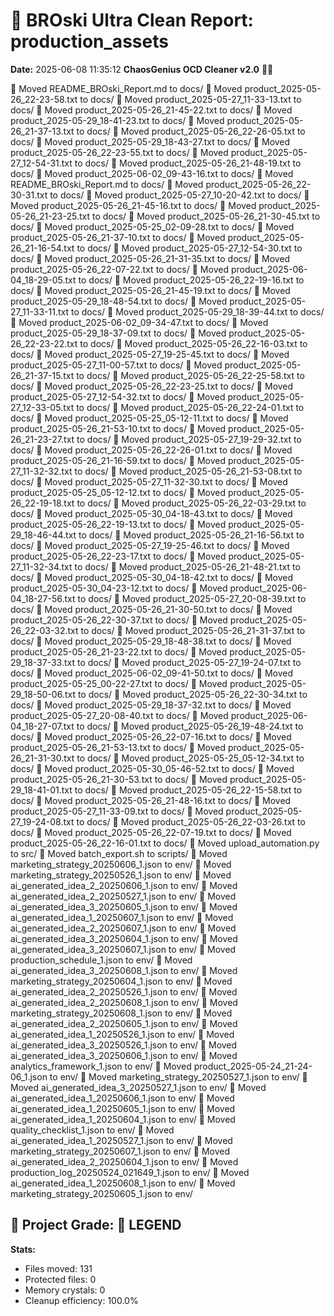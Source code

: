 # 🧹 BROski Ultra Clean Report: production_assets
**Date:** 2025-06-08 11:35:12
**ChaosGenius OCD Cleaner v2.0** 🧠💜

📁 Moved README_BROski_Report.md to docs/
📁 Moved product_2025-05-26_22-23-58.txt to docs/
📁 Moved product_2025-05-27_11-33-13.txt to docs/
📁 Moved product_2025-05-26_21-45-22.txt to docs/
📁 Moved product_2025-05-29_18-41-23.txt to docs/
📁 Moved product_2025-05-26_21-37-13.txt to docs/
📁 Moved product_2025-05-26_22-26-05.txt to docs/
📁 Moved product_2025-05-29_18-43-27.txt to docs/
📁 Moved product_2025-05-26_22-23-55.txt to docs/
📁 Moved product_2025-05-27_12-54-31.txt to docs/
📁 Moved product_2025-05-26_21-48-19.txt to docs/
📁 Moved product_2025-06-02_09-43-16.txt to docs/
📁 Moved README_BROski_Report.md to docs/
📁 Moved product_2025-05-26_22-30-31.txt to docs/
📁 Moved product_2025-05-27_10-20-42.txt to docs/
📁 Moved product_2025-05-26_21-45-16.txt to docs/
📁 Moved product_2025-05-26_21-23-25.txt to docs/
📁 Moved product_2025-05-26_21-30-45.txt to docs/
📁 Moved product_2025-05-25_02-09-28.txt to docs/
📁 Moved product_2025-05-26_21-37-10.txt to docs/
📁 Moved product_2025-05-26_21-16-54.txt to docs/
📁 Moved product_2025-05-27_12-54-30.txt to docs/
📁 Moved product_2025-05-26_21-31-35.txt to docs/
📁 Moved product_2025-05-26_22-07-22.txt to docs/
📁 Moved product_2025-06-04_18-29-05.txt to docs/
📁 Moved product_2025-05-26_22-19-16.txt to docs/
📁 Moved product_2025-05-26_21-45-19.txt to docs/
📁 Moved product_2025-05-29_18-48-54.txt to docs/
📁 Moved product_2025-05-27_11-33-11.txt to docs/
📁 Moved product_2025-05-29_18-39-44.txt to docs/
📁 Moved product_2025-06-02_09-34-47.txt to docs/
📁 Moved product_2025-05-29_18-37-09.txt to docs/
📁 Moved product_2025-05-26_22-23-22.txt to docs/
📁 Moved product_2025-05-26_22-16-03.txt to docs/
📁 Moved product_2025-05-27_19-25-45.txt to docs/
📁 Moved product_2025-05-27_11-00-57.txt to docs/
📁 Moved product_2025-05-26_21-37-15.txt to docs/
📁 Moved product_2025-05-26_22-25-58.txt to docs/
📁 Moved product_2025-05-26_22-23-25.txt to docs/
📁 Moved product_2025-05-27_12-54-32.txt to docs/
📁 Moved product_2025-05-27_12-33-05.txt to docs/
📁 Moved product_2025-05-26_22-24-01.txt to docs/
📁 Moved product_2025-05-25_05-12-11.txt to docs/
📁 Moved product_2025-05-26_21-53-10.txt to docs/
📁 Moved product_2025-05-26_21-23-27.txt to docs/
📁 Moved product_2025-05-27_19-29-32.txt to docs/
📁 Moved product_2025-05-26_22-26-01.txt to docs/
📁 Moved product_2025-05-26_21-16-59.txt to docs/
📁 Moved product_2025-05-27_11-32-32.txt to docs/
📁 Moved product_2025-05-26_21-53-08.txt to docs/
📁 Moved product_2025-05-27_11-32-30.txt to docs/
📁 Moved product_2025-05-25_05-12-12.txt to docs/
📁 Moved product_2025-05-26_22-19-18.txt to docs/
📁 Moved product_2025-05-26_22-03-29.txt to docs/
📁 Moved product_2025-05-30_04-18-43.txt to docs/
📁 Moved product_2025-05-26_22-19-13.txt to docs/
📁 Moved product_2025-05-29_18-46-44.txt to docs/
📁 Moved product_2025-05-26_21-16-56.txt to docs/
📁 Moved product_2025-05-27_19-25-46.txt to docs/
📁 Moved product_2025-05-26_22-23-17.txt to docs/
📁 Moved product_2025-05-27_11-32-34.txt to docs/
📁 Moved product_2025-05-26_21-48-21.txt to docs/
📁 Moved product_2025-05-30_04-18-42.txt to docs/
📁 Moved product_2025-05-30_04-23-12.txt to docs/
📁 Moved product_2025-06-04_18-27-56.txt to docs/
📁 Moved product_2025-05-27_20-08-39.txt to docs/
📁 Moved product_2025-05-26_21-30-50.txt to docs/
📁 Moved product_2025-05-26_22-30-37.txt to docs/
📁 Moved product_2025-05-26_22-03-32.txt to docs/
📁 Moved product_2025-05-26_21-31-37.txt to docs/
📁 Moved product_2025-05-29_18-48-38.txt to docs/
📁 Moved product_2025-05-26_21-23-22.txt to docs/
📁 Moved product_2025-05-29_18-37-33.txt to docs/
📁 Moved product_2025-05-27_19-24-07.txt to docs/
📁 Moved product_2025-06-02_09-41-50.txt to docs/
📁 Moved product_2025-05-25_00-22-27.txt to docs/
📁 Moved product_2025-05-29_18-50-06.txt to docs/
📁 Moved product_2025-05-26_22-30-34.txt to docs/
📁 Moved product_2025-05-29_18-37-32.txt to docs/
📁 Moved product_2025-05-27_20-08-40.txt to docs/
📁 Moved product_2025-06-04_18-27-07.txt to docs/
📁 Moved product_2025-05-26_19-48-24.txt to docs/
📁 Moved product_2025-05-26_22-07-16.txt to docs/
📁 Moved product_2025-05-26_21-53-13.txt to docs/
📁 Moved product_2025-05-26_21-31-30.txt to docs/
📁 Moved product_2025-05-25_05-12-34.txt to docs/
📁 Moved product_2025-05-30_05-46-52.txt to docs/
📁 Moved product_2025-05-26_21-30-53.txt to docs/
📁 Moved product_2025-05-29_18-41-01.txt to docs/
📁 Moved product_2025-05-26_22-15-58.txt to docs/
📁 Moved product_2025-05-26_21-48-16.txt to docs/
📁 Moved product_2025-05-27_11-33-09.txt to docs/
📁 Moved product_2025-05-27_19-24-08.txt to docs/
📁 Moved product_2025-05-26_22-03-26.txt to docs/
📁 Moved product_2025-05-26_22-07-19.txt to docs/
📁 Moved product_2025-05-26_22-16-01.txt to docs/
📁 Moved upload_automation.py to src/
📁 Moved batch_export.sh to scripts/
📁 Moved marketing_strategy_20250606_1.json to env/
📁 Moved marketing_strategy_20250526_1.json to env/
📁 Moved ai_generated_idea_2_20250606_1.json to env/
📁 Moved ai_generated_idea_2_20250527_1.json to env/
📁 Moved ai_generated_idea_3_20250605_1.json to env/
📁 Moved ai_generated_idea_1_20250607_1.json to env/
📁 Moved ai_generated_idea_2_20250607_1.json to env/
📁 Moved ai_generated_idea_3_20250604_1.json to env/
📁 Moved ai_generated_idea_3_20250607_1.json to env/
📁 Moved production_schedule_1.json to env/
📁 Moved ai_generated_idea_3_20250608_1.json to env/
📁 Moved marketing_strategy_20250604_1.json to env/
📁 Moved ai_generated_idea_2_20250526_1.json to env/
📁 Moved ai_generated_idea_2_20250608_1.json to env/
📁 Moved marketing_strategy_20250608_1.json to env/
📁 Moved ai_generated_idea_2_20250605_1.json to env/
📁 Moved ai_generated_idea_1_20250526_1.json to env/
📁 Moved ai_generated_idea_3_20250526_1.json to env/
📁 Moved ai_generated_idea_3_20250606_1.json to env/
📁 Moved analytics_framework_1.json to env/
📁 Moved product_2025-05-24_21-24-06_1.json to env/
📁 Moved marketing_strategy_20250527_1.json to env/
📁 Moved ai_generated_idea_3_20250527_1.json to env/
📁 Moved ai_generated_idea_1_20250606_1.json to env/
📁 Moved ai_generated_idea_1_20250605_1.json to env/
📁 Moved ai_generated_idea_1_20250604_1.json to env/
📁 Moved quality_checklist_1.json to env/
📁 Moved ai_generated_idea_1_20250527_1.json to env/
📁 Moved marketing_strategy_20250607_1.json to env/
📁 Moved ai_generated_idea_2_20250604_1.json to env/
📁 Moved production_log_20250524_021649_1.json to env/
📁 Moved ai_generated_idea_1_20250608_1.json to env/
📁 Moved marketing_strategy_20250605_1.json to env/

## 🧠 Project Grade: 💯 LEGEND
**Stats:**
- Files moved: 131
- Protected files: 0
- Memory crystals: 0
- Cleanup efficiency: 100.0%